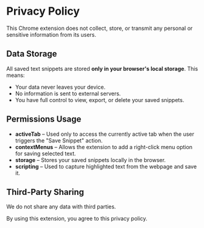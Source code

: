 # Privacy Policy

This Chrome extension does not collect, store, or transmit any personal or sensitive information from its users.

## Data Storage
All saved text snippets are stored **only in your browser's local storage**. This means:
- Your data never leaves your device.
- No information is sent to external servers.
- You have full control to view, export, or delete your saved snippets.

## Permissions Usage
- **activeTab** – Used only to access the currently active tab when the user triggers the "Save Snippet" action.
- **contextMenus** – Allows the extension to add a right-click menu option for saving selected text.
- **storage** – Stores your saved snippets locally in the browser.
- **scripting** – Used to capture highlighted text from the webpage and save it.

## Third-Party Sharing
We do not share any data with third parties.

By using this extension, you agree to this privacy policy.
